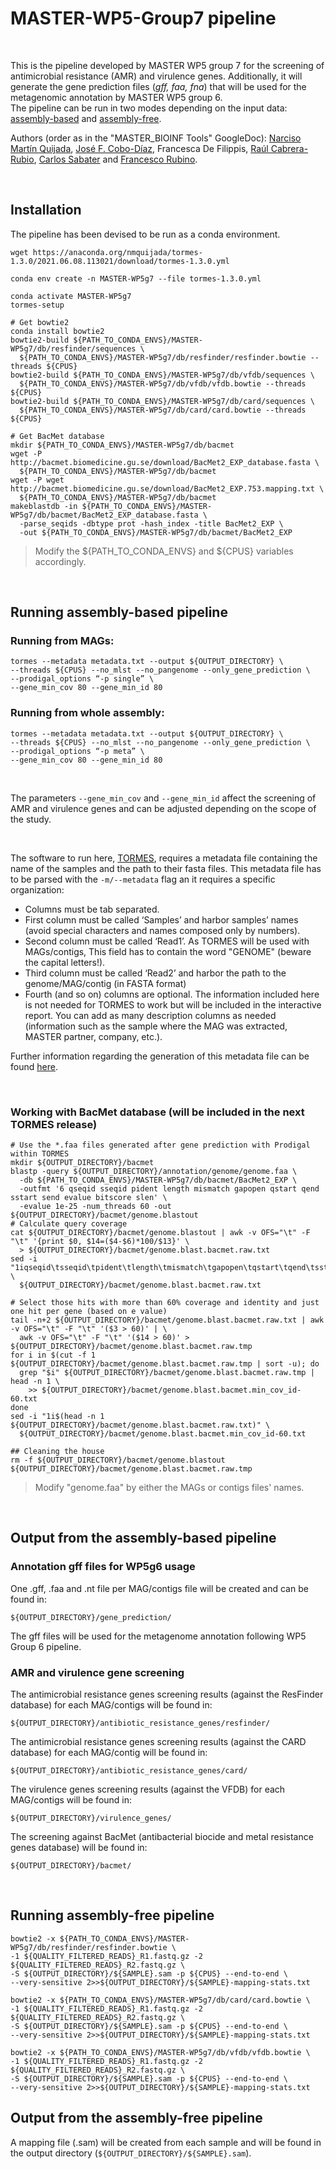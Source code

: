# MASTER-WP5-Group7 pipeline  

<br>

This is the pipeline developed by MASTER WP5 group 7 for the screening of antimicrobial resistance (AMR) and virulence genes. Additionally, it will generate the gene prediction files (*gff, faa, fna*) that will be used for the metagenomic annotation by MASTER WP5 group 6.  
The pipeline can be run in two modes depending on the input data: [assembly-based](#running-assembly-based-pipeline) and [assembly-free](#running-assembly-free-pipeline).  

Authors (order as in the "MASTER_BIOINF Tools" GoogleDoc): [Narciso Martín Quijada](https://github.com/nmquijada), [José F. Cobo-Díaz](https://github.com/JoseCoboDiaz), Francesca De Filippis, [Raúl Cabrera-Rubio](https://github.com/RaulCR), [Carlos Sabater](https://github.com/CarlosSabaterSanchez) and [Francesco Rubino](https://github.com/frubino).

<br>

## Installation

The pipeline has been devised to be run as a conda environment.

```
wget https://anaconda.org/nmquijada/tormes-1.3.0/2021.06.08.113021/download/tormes-1.3.0.yml 

conda env create -n MASTER-WP5g7 --file tormes-1.3.0.yml

conda activate MASTER-WP5g7
tormes-setup

# Get bowtie2
conda install bowtie2
bowtie2-build ${PATH_TO_CONDA_ENVS}/MASTER-WP5g7/db/resfinder/sequences \
  ${PATH_TO_CONDA_ENVS}/MASTER-WP5g7/db/resfinder/resfinder.bowtie --threads ${CPUS}
bowtie2-build ${PATH_TO_CONDA_ENVS}/MASTER-WP5g7/db/vfdb/sequences \
  ${PATH_TO_CONDA_ENVS}/MASTER-WP5g7/db/vfdb/vfdb.bowtie --threads ${CPUS}
bowtie2-build ${PATH_TO_CONDA_ENVS}/MASTER-WP5g7/db/card/sequences \
  ${PATH_TO_CONDA_ENVS}/MASTER-WP5g7/db/card/card.bowtie --threads ${CPUS}

# Get BacMet database
mkdir ${PATH_TO_CONDA_ENVS}/MASTER-WP5g7/db/bacmet
wget -P http://bacmet.biomedicine.gu.se/download/BacMet2_EXP_database.fasta \
  ${PATH_TO_CONDA_ENVS}/MASTER-WP5g7/db/bacmet
wget -P wget http://bacmet.biomedicine.gu.se/download/BacMet2_EXP.753.mapping.txt \
  ${PATH_TO_CONDA_ENVS}/MASTER-WP5g7/db/bacmet
makeblastdb -in ${PATH_TO_CONDA_ENVS}/MASTER-WP5g7/db/bacmet/BacMet2_EXP_database.fasta \
  -parse_seqids -dbtype prot -hash_index -title BacMet2_EXP \
  -out ${PATH_TO_CONDA_ENVS}/MASTER-WP5g7/db/bacmet/BacMet2_EXP
```
> Modify the ${PATH_TO_CONDA_ENVS} and ${CPUS} variables accordingly.


<br>

## Running assembly-based pipeline

### Running from MAGs:

```
tormes --metadata metadata.txt --output ${OUTPUT_DIRECTORY} \
--threads ${CPUS} --no_mlst --no_pangenome --only_gene_prediction \
--prodigal_options “-p single” \
--gene_min_cov 80 --gene_min_id 80
```

### Running from whole assembly:

```
tormes --metadata metadata.txt --output ${OUTPUT_DIRECTORY} \
--threads ${CPUS} --no_mlst --no_pangenome --only_gene_prediction \
--prodigal_options “-p meta” \
--gene_min_cov 80 --gene_min_id 80
```

<br>

The parameters ```--gene_min_cov``` and ```--gene_min_id``` affect the screening of AMR and virulence genes and can be adjusted depending on the scope of the study.

<br>

The software to run here, [TORMES](https://github.com/nmquijada/tormes), requires a metadata file containing the name of the samples and the path to their fasta files. This metadata file has to be parsed with the ```-m/--metadata``` flag an it requires a specific organization:

- Columns must be tab separated.
- First column must be called ‘Samples’ and harbor samples’ names (avoid special characters and names composed only by numbers).
- Second column must be called ‘Read1’. As TORMES will be used with MAGs/contigs, This field has to contain the word "GENOME" (beware the capital letters!).
- Third column must be called ‘Read2’ and harbor the path to the genome/MAG/contig (in FASTA format)
- Fourth (and so on) columns are optional. The information included here is not needed for TORMES to work but will be included in the interactive report. You can add as many description columns as needed (information such as the sample where the MAG was extracted, MASTER partner, company, etc.).

Further information regarding the generation of this metadata file can be found [here](https://github.com/nmquijada/tormes#obligatory-options).

<br>

### Working with BacMet database (will be included in the next TORMES release)
```
# Use the *.faa files generated after gene prediction with Prodigal within TORMES
mkdir ${OUTPUT_DIRECTORY}/bacmet
blastp -query ${OUTPUT_DIRECTORY}/annotation/genome/genome.faa \
  -db ${PATH_TO_CONDA_ENVS}/MASTER-WP5g7/db/bacmet/BacMet2_EXP \
  -outfmt '6 qseqid sseqid pident length mismatch gapopen qstart qend sstart send evalue bitscore slen' \
  -evalue 1e-25 -num_threads 60 -out ${OUTPUT_DIRECTORY}/bacmet/genome.blastout
# Calculate query coverage
cat ${OUTPUT_DIRECTORY}/bacmet/genome.blastout | awk -v OFS="\t" -F "\t" '{print $0, $14=($4-$6)*100/$13}' \
  > ${OUTPUT_DIRECTORY}/bacmet/genome.blast.bacmet.raw.txt
sed -i "1iqseqid\tsseqid\tpident\tlength\tmismatch\tgapopen\tqstart\tqend\tsstart\tsend\tevalue\tbitscore\tslen\tqcov" \
  ${OUTPUT_DIRECTORY}/bacmet/genome.blast.bacmet.raw.txt

# Select those hits with more than 60% coverage and identity and just one hit per gene (based on e value)
tail -n+2 ${OUTPUT_DIRECTORY}/bacmet/genome.blast.bacmet.raw.txt | awk -v OFS="\t" -F "\t" '($3 > 60)' | \
  awk -v OFS="\t" -F "\t" '($14 > 60)' > ${OUTPUT_DIRECTORY}/bacmet/genome.blast.bacmet.raw.tmp
for i in $(cut -f 1 ${OUTPUT_DIRECTORY}/bacmet/genome.blast.bacmet.raw.tmp | sort -u); do
  grep "$i" ${OUTPUT_DIRECTORY}/bacmet/genome.blast.bacmet.raw.tmp | head -n 1 \ 
    >> ${OUTPUT_DIRECTORY}/bacmet/genome.blast.bacmet.min_cov_id-60.txt
done
sed -i "1i$(head -n 1 ${OUTPUT_DIRECTORY}/bacmet/genome.blast.bacmet.raw.txt)" \
  ${OUTPUT_DIRECTORY}/bacmet/genome.blast.bacmet.min_cov_id-60.txt

## Cleaning the house
rm -f ${OUTPUT_DIRECTORY}/bacmet/genome.blastout ${OUTPUT_DIRECTORY}/bacmet/genome.blast.bacmet.raw.tmp
```
> Modify "genome.faa" by either the MAGs or contigs files' names.

<br>

## Output from the assembly-based pipeline

### Annotation gff files for WP5g6 usage

One .gff, .faa and .nt file per MAG/contigs file will be created and can be found in:

```${OUTPUT_DIRECTORY}/gene_prediction/```

The gff files will be used for the metagenome annotation following WP5 Group 6 pipeline.

### AMR and virulence gene screening

The antimicrobial resistance genes screening results (against the ResFinder database) for each MAG/contigs will be found in: 

```${OUTPUT_DIRECTORY}/antibiotic_resistance_genes/resfinder/```

The antimicrobial resistance genes screening results (against the CARD database) for each MAG/contig will be found in:

```${OUTPUT_DIRECTORY}/antibiotic_resistance_genes/card/```

The virulence genes screening results (against the VFDB) for each MAG/contigs will be found in:

```${OUTPUT_DIRECTORY}/virulence_genes/```

The screening against BacMet (antibacterial biocide and metal resistance genes database) will be found in:

`${OUTPUT_DIRECTORY}/bacmet/`

<br>

## Running assembly-free pipeline

```
bowtie2 -x ${PATH_TO_CONDA_ENVS}/MASTER-WP5g7/db/resfinder/resfinder.bowtie \
-1 ${QUALITY_FILTERED_READS}_R1.fastq.gz -2 ${QUALITY_FILTERED_READS}_R2.fastq.gz \
-S ${OUTPUT_DIRECTORY}/${SAMPLE}.sam -p ${CPUS} --end-to-end \
--very-sensitive 2>>${OUTPUT_DIRECTORY}/${SAMPLE}-mapping-stats.txt

bowtie2 -x ${PATH_TO_CONDA_ENVS}/MASTER-WP5g7/db/card/card.bowtie \
-1 ${QUALITY_FILTERED_READS}_R1.fastq.gz -2 ${QUALITY_FILTERED_READS}_R2.fastq.gz \
-S ${OUTPUT_DIRECTORY}/${SAMPLE}.sam -p ${CPUS} --end-to-end \
--very-sensitive 2>>${OUTPUT_DIRECTORY}/${SAMPLE}-mapping-stats.txt

bowtie2 -x ${PATH_TO_CONDA_ENVS}/MASTER-WP5g7/db/vfdb/vfdb.bowtie \
-1 ${QUALITY_FILTERED_READS}_R1.fastq.gz -2 ${QUALITY_FILTERED_READS}_R2.fastq.gz \
-S ${OUTPUT_DIRECTORY}/${SAMPLE}.sam -p ${CPUS} --end-to-end \
--very-sensitive 2>>${OUTPUT_DIRECTORY}/${SAMPLE}-mapping-stats.txt
```

## Output from the assembly-free pipeline

A mapping file (.sam) will be created from each sample and will be found in the output directory (```${OUTPUT_DIRECTORY}/${SAMPLE}.sam```).
